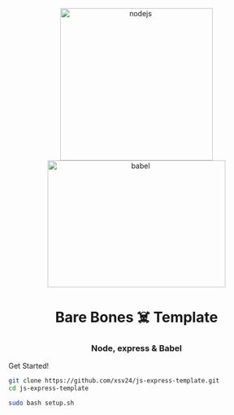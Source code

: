 
<p align="center">
  <img width="300" style="flex: 1;" src="https://pluralsight.imgix.net/paths/path-icons/nodejs-601628d09d.png" alt="nodejs" />
  <img width="350" height="250" style="flex: 1;" src="https://upload.wikimedia.org/wikipedia/commons/thumb/0/02/Babel_Logo.svg/1200px-Babel_Logo.svg.png" alt="babel" />
</p>

<h1 align="center">Bare Bones ☠️ Template </h1>
<h3 align="center">Node, express & Babel</h3>

Get Started!
```bash
git clone https://github.com/xsv24/js-express-template.git 
cd js-express-template

sudo bash setup.sh
```
